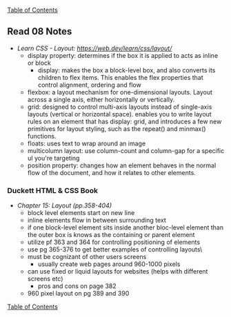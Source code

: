 [Table of Contents](https://jon-gitter.github.io/reading-notes/)

## Read 08 Notes

- _Learn CSS - Layout: https://web.dev/learn/css/layout/_
  - display property: determines if the box it is applied to acts as inline or block
    - display: makes the box a block-level box, and also converts its children to flex items. This enables the flex properties that control alignment, ordering and flow
  - flexbox: a layout mechanism for one-dimensional layouts. Layout across a single axis, either horizontally or vertically.
  - grid: designed to control multi-axis layouts instead of single-axis layouts (vertical or horizontal space). enables you to write layout rules on an element that has display: grid, and introduces a few new primitives for layout styling, such as the repeat() and minmax() functions.
  - floats: uses text to wrap around an image
  - multicolumn layout: use column-count and column-gap for a specific ul you're targeting
  - position property: changes how an element behaves in the normal flow of the document, and how it relates to other elements. 





### Duckett HTML & CSS Book
- _Chapter 15: Layout (pp.358-404)_
  - block level elements start on new line
  - inline elements flow in between surrounding text
  - if one block-level element sits inside another bloc-level element than the outer box is knows as the containing or parent element
  - utilize pf 363 and 364 for controlling positioning of elements
  - use pg 365-376 to get better examples of controlling layouts\
  - must be cognizant of other users screens
    - usually create web pages around 960-1000 pixels
  - can use fixed or liquid layouts for websites (helps with different screens etc)
    - pros and cons on page 382
  - 960 pixel layout on pg 389 and 390

[Table of Contents](https://jon-gitter.github.io/reading-notes/)